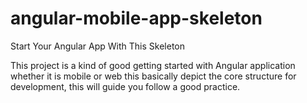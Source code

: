 # angular-mobile-app-skeleton
Start Your Angular App With This Skeleton

This project is a kind of good getting started with Angular application whether it is mobile or web this basically
depict the core structure for development, this will guide you follow a good practice. 
